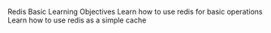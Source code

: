 Redis Basic
Learning Objectives
Learn how to use redis for basic operations
Learn how to use redis as a simple cache